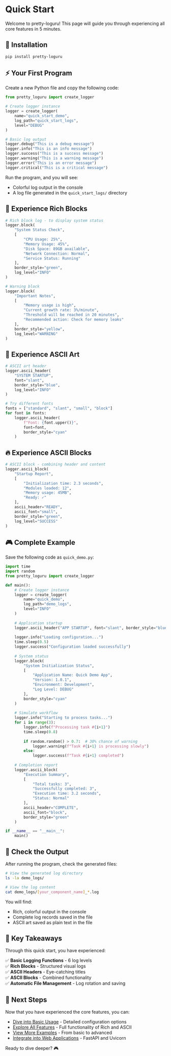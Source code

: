 # Quick Start

Welcome to pretty-loguru! This page will guide you through experiencing all core features in 5 minutes.

## 🚀 Installation

```bash
pip install pretty-loguru
```

## ⚡ Your First Program

Create a new Python file and copy the following code:

```python
from pretty_loguru import create_logger

# Create logger instance
logger = create_logger(
    name="quick_start_demo",
    log_path="quick_start_logs",
    level="DEBUG"
)

# Basic log output
logger.debug("This is a debug message")
logger.info("This is an info message") 
logger.success("This is a success message")
logger.warning("This is a warning message")
logger.error("This is an error message")
logger.critical("This is a critical message")
```

Run the program, and you will see:
- Colorful log output in the console
- A log file generated in the `quick_start_logs/` directory

## 🎨 Experience Rich Blocks

```python
# Rich block log - to display system status
logger.block(
    "System Status Check",
    [
        "CPU Usage: 25%",
        "Memory Usage: 45%", 
        "Disk Space: 89GB available",
        "Network Connection: Normal",
        "Service Status: Running"
    ],
    border_style="green",
    log_level="INFO"
)

# Warning block
logger.block(
    "Important Notes",
    [
        "Memory usage is high",
        "Current growth rate: 3%/minute",
        "Threshold will be reached in 20 minutes",
        "Recommended action: Check for memory leaks"
    ],
    border_style="yellow", 
    log_level="WARNING"
)
```

## 🎯 Experience ASCII Art

```python
# ASCII art header
logger.ascii_header(
    "SYSTEM STARTUP",
    font="slant",
    border_style="blue",
    log_level="INFO"
)

# Try different fonts
fonts = ["standard", "slant", "small", "block"]
for font in fonts:
    logger.ascii_header(
        f"Font: {font.upper()}",
        font=font,
        border_style="cyan"
    )
```

## 🔥 Experience ASCII Blocks

```python
# ASCII block - combining header and content
logger.ascii_block(
    "Startup Report", 
    [
        "Initialization time: 2.3 seconds",
        "Modules loaded: 12",
        "Memory usage: 45MB",
        "Ready: ✓"
    ],
    ascii_header="READY",
    ascii_font="small",
    border_style="green",
    log_level="SUCCESS"
)
```

## 🎮 Complete Example

Save the following code as `quick_demo.py`:

```python
import time
import random
from pretty_loguru import create_logger

def main():
    # Create logger instance
    logger = create_logger(
        name="quick_demo",
        log_path="demo_logs",
        level="INFO"
    )
    
    # Application startup
    logger.ascii_header("APP STARTUP", font="slant", border_style="blue")
    
    logger.info("Loading configuration...")
    time.sleep(0.5)
    logger.success("Configuration loaded successfully")
    
    # System status
    logger.block(
        "System Initialization Status",
        [
            "Application Name: Quick Demo App",
            "Version: 1.0.1", 
            "Environment: Development",
            "Log Level: DEBUG"
        ],
        border_style="cyan"
    )
    
    # Simulate workflow
    logger.info("Starting to process tasks...")
    for i in range(3):
        logger.info(f"Processing task #{i+1}")
        time.sleep(0.8)
        
        if random.random() > 0.7:  # 30% chance of warning
            logger.warning(f"Task #{i+1} is processing slowly")
        else:
            logger.success(f"Task #{i+1} completed")
    
    # Completion report
    logger.ascii_block(
        "Execution Summary",
        [
            "Total tasks: 3",
            "Successfully completed: 3", 
            "Execution time: 3.2 seconds",
            "Status: Normal"
        ],
        ascii_header="COMPLETE",
        ascii_font="block", 
        border_style="green"
    )

if __name__ == "__main__":
    main()
```

## 📁 Check the Output

After running the program, check the generated files:

```bash
# View the generated log directory
ls -la demo_logs/

# View the log content
cat demo_logs/[your_component_name]_*.log
```

You will find:
- Rich, colorful output in the console
- Complete log records saved in the file
- ASCII art saved as plain text in the file

## 🎯 Key Takeaways

Through this quick start, you have experienced:

✅ **Basic Logging Functions** - 6 log levels  
✅ **Rich Blocks** - Structured visual logs  
✅ **ASCII Headers** - Eye-catching titles  
✅ **ASCII Blocks** - Combined functionality  
✅ **Automatic File Management** - Log rotation and saving  

## 🚀 Next Steps

Now that you have experienced the core features, you can:

- [Dive into Basic Usage](./basic-usage) - Detailed configuration options
- [Explore All Features](../features/) - Full functionality of Rich and ASCII
- [View More Examples](../examples/) - From basic to advanced
- [Integrate into Web Applications](../integrations/) - FastAPI and Uvicorn

Ready to dive deeper? 🎮
